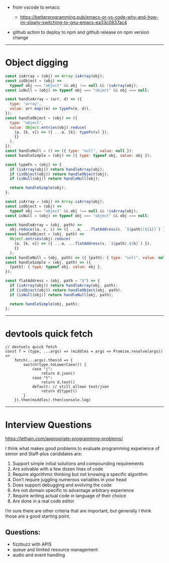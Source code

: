 - from vscode to emacs:

  - https://betterprogramming.pub/emacs-or-vs-code-why-and-how-im-slowly-switching-to-gnu-emacs-ea33c0837ac4

- github action to deploy to npm and github release on npm version change

---

# Object digging

```js
const isArray = (obj) => Array.isArray(obj);
const isObject = (obj) =>
  typeof obj === "object" && obj !== null && !isArray(obj);
const isNull = (obj) => typeof obj === "object" && obj === null;

const handleArray = (arr, d) => ({
  type: "array",
  value: arr.map((e) => typeFn(e, d)),
});
const handleObject = (obj) => ({
  type: "object",
  value: Object.entries(obj).reduce(
    (a, [k, v]) => ({ ...a, [k]: typeFn(v) }),
    {}
  ),
});
const handleNull = () => ({ type: "null", value: null });
const handleSimple = (obj) => ({ type: typeof obj, value: obj });

const typeFn = (obj) => {
  if (isArray(obj)) return handleArray(obj);
  if (isObject(obj)) return handleObject(obj);
  if (isNull(obj)) return handleNull(obj);

  return handleSimple(obj);
};
```

```js
const isArray = (obj) => Array.isArray(obj);
const isObject = (obj) =>
  typeof obj === "object" && obj !== null && !isArray(obj);
const isNull = (obj) => typeof obj === "object" && obj === null;

const handleArray = (obj, path) =>
  obj.reduce((a, c, i) => ({ ...a, ...flatAddress(c, `${path}[${i}]`) }), {});
const handleObject = (obj, path) =>
  Object.entries(obj).reduce(
    (a, [k, v]) => ({ ...a, ...flatAddress(v, `${path}.${k}`) }),
    {}
  );
const handleNull = (obj, path) => ({ [path]: { type: "null", value: null } });
const handleSimple = (obj, path) => ({
  [path]: { type: typeof obj, value: obj },
});

const flatAddress = (obj, path = "$") => {
  if (isArray(obj)) return handleArray(obj, path);
  if (isObject(obj)) return handleObject(obj, path);
  if (isNull(obj)) return handleNull(obj, path);

  return handleSimple(obj, path);
};
```

---

# devtools quick fetch

```
// devtools quick fetch
const f = (type, ...args) => (middles = args => Promise.resolve(args)) =>
    fetch(...args).then(d => {
        switch(type.toLowerCase()) {
            case "j":
                return d.json()
            case "t":
                return d.text()
            default: // still allows text/json
                return d[type]()
        }
    }).then(middles).then(console.log)
```

---

# Interview Questions

https://lethain.com/appropriate-programming-problems/

I think what makes good problems to evaluate programming experience of senior and Staff-plus candidates are:

1. Support simple initial solutions and compounding requirements
1. Are solvable with a few dozen lines of code
1. Require algorithmic thinking but not knowing a specific algorithm
1. Don’t require juggling numerous variables in your head
1. Does support debugging and evolving the code
1. Are not domain specific to advantage arbitrary experience
1. Require writing actual code in language of their choice
1. Are done in a real code editor

I’m sure there are other criteria that are important, but generally I think those are a good starting point.

## Questions:

- fizzbuzz with APIS
- queue and limited resource management
- audio and event handling
